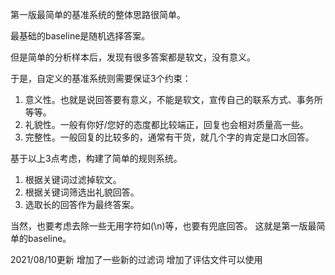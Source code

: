 第一版最简单的基准系统的整体思路很简单。

最基础的baseline是随机选择答案。

但是简单的分析样本后，发现有很多答案都是软文，没有意义。

于是，自定义的基准系统则需要保证3个约束：
1. 意义性。也就是说回答要有意义，不能是软文，宣传自己的联系方式、事务所等等。
2. 礼貌性。一般有你好/您好的态度都比较端正，回复也会相对质量高一些。
3. 完整性。一般回复的比较多的，通常有干货，就几个字的肯定是口水回答。

基于以上3点考虑，构建了简单的规则系统。
1. 根据关键词过滤掉软文。
2. 根据关键词筛选出礼貌回答。
3. 选取长的回答作为最终答案。

当然，也要考虑去除一些无用字符如(\n)等，也要有兜底回答。
这就是第一版最简单的baseline。

2021/08/10更新
增加了一些新的过滤词
增加了评估文件可以使用